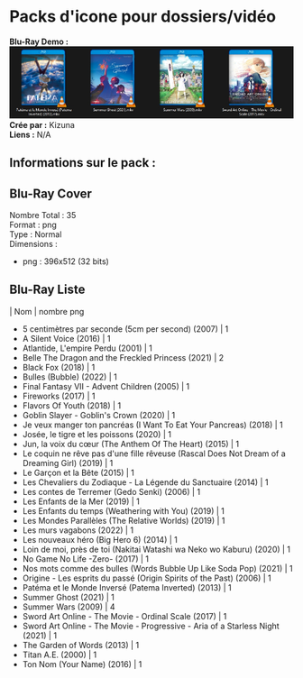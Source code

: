 # Packs d'icone pour dossiers/vidéo
**Blu-Ray Demo :** ![Blu-Ray Demo](Blu-RayDemo.jpg "Img Demo Blu-Ray")
**Crée par :** <Gs> Kizuna<br>
**Liens :** N/A<br>

## **Informations sur le pack :**
## Blu-Ray Cover
Nombre Total : 35<br>
Format : png<br>
Type : Normal<br>
Dimensions :
* png : 396x512 (32 bits)

## Blu-Ray Liste
|	Nom																																															| nombre png
* 5 centimètres par seconde (5cm per second) (2007)																								| 1
* A Silent Voice (2016)																																						| 1
* Atlantide, L'empire Perdu (2001)																																| 1
* Belle The Dragon and the Freckled Princess (2021)																								| 2
* Black Fox (2018)																																								| 1
* Bulles (Bubble) (2022)																																					| 1
* Final Fantasy VII - Advent Children (2005)																											| 1
* Fireworks (2017)																																								| 1
* Flavors Of Youth (2018)																																					| 1
* Goblin Slayer - Goblin's Crown (2020)																														| 1
* Je veux manger ton pancréas (I Want To Eat Your Pancreas) (2018)																| 1
* Josée, le tigre et les poissons (2020)																													| 1
* Jun, la voix du cœur (The Anthem Of The Heart) (2015)																						| 1
* Le coquin ne rêve pas d'une fille rêveuse (Rascal Does Not Dream of a Dreaming Girl) (2019)			| 1
* Le Garçon et la Bête (2015)																																			| 1
* Les Chevaliers du Zodiaque - La Légende du Sanctuaire (2014)																		| 1
* Les contes de Terremer (Gedo Senki) (2006)																											| 1
* Les Enfants de la Mer (2019)																																		| 1
* Les Enfants du temps (Weathering with You) (2019)																								| 1
* Les Mondes Parallèles (The Relative Worlds) (2019)																							| 1
* Les murs vagabons (2022)																																				| 1
* Les nouveaux héro (Big Hero 6) (2014)																														| 1
* Loin de moi, près de toi (Nakitai Watashi wa Neko wo Kaburu) (2020)															| 1
* No Game No Life -Zero- (2017)																																		| 1
* Nos mots comme des bulles (Words Bubble Up Like Soda Pop) (2021)																| 1
* Origine - Les esprits du passé (Origin Spirits of the Past) (2006)															| 1
* Patéma et le Monde Inversé (Patema Inverted) (2013)																							| 1
* Summer Ghost (2021)																																							| 1
* Summer Wars (2009)																																							| 4
* Sword Art Online - The Movie - Ordinal Scale (2017)																							| 1
* Sword Art Online - The Movie - Progressive - Aria of a Starless Night (2021)										| 1
* The Garden of Words (2013)																																			| 1
* Titan A.E. (2000)																																								| 1
* Ton Nom (Your Name) (2016)																																			| 1